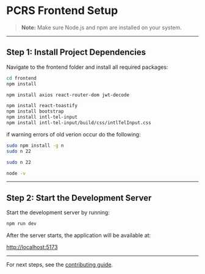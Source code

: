 # PCRS Frontend Setup

> **Note:** Make sure Node.js and npm are installed on your system.

---

## Step 1: Install Project Dependencies

Navigate to the frontend folder and install all required packages:

```bash
cd frontend
npm install
```

```bash
npm install axios react-router-dom jwt-decode
```

```bash
npm install react-toastify
npm install bootstrap
npm install intl-tel-input
npm install intl-tel-input/build/css/intlTelInput.css
```

if warning errors of old verion occur do the following:

```bash
sudo npm install -g n
sudo n 22
```

```bash
sudo n 22
```

```bash
node -v
```

---

## Step 2: Start the Development Server

Start the development server by running:

```bash
npm run dev
```

After the server starts, the application will be available at:

[http://localhost:5173](http://localhost:5173)

---

For next steps, see the [contributing guide](../CONTRIBUTING.md).
